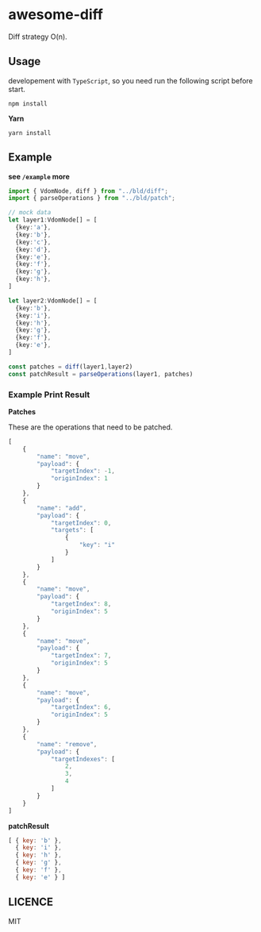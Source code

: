 # awesome-diff

Diff strategy O(n).

## Usage

developement with `TypeScript`, so you need run the following script before start.

```
npm install
```

**Yarn**

```
yarn install
```

## Example

**see `/example` more**

```typescript
import { VdomNode, diff } from "../bld/diff";
import { parseOperations } from "../bld/patch";

// mock data
let layer1:VdomNode[] = [
  {key:'a'},
  {key:'b'},
  {key:'c'},
  {key:'d'},
  {key:'e'},
  {key:'f'},
  {key:'g'},
  {key:'h'},
]

let layer2:VdomNode[] = [
  {key:'b'},
  {key:'i'},
  {key:'h'},
  {key:'g'},
  {key:'f'},
  {key:'e'},
]

const patches = diff(layer1,layer2)
const patchResult = parseOperations(layer1, patches)
```

### Example Print Result

**Patches**

These are the operations that need to be patched.

```javascript
[
    {
        "name": "move",
        "payload": {
            "targetIndex": -1,
            "originIndex": 1
        }
    },
    {
        "name": "add",
        "payload": {
            "targetIndex": 0,
            "targets": [
                {
                    "key": "i"
                }
            ]
        }
    },
    {
        "name": "move",
        "payload": {
            "targetIndex": 8,
            "originIndex": 5
        }
    },
    {
        "name": "move",
        "payload": {
            "targetIndex": 7,
            "originIndex": 5
        }
    },
    {
        "name": "move",
        "payload": {
            "targetIndex": 6,
            "originIndex": 5
        }
    },
    {
        "name": "remove",
        "payload": {
            "targetIndexes": [
                2,
                3,
                4
            ]
        }
    }
]
```

**patchResult**

```javascript
[ { key: 'b' },
  { key: 'i' },
  { key: 'h' },
  { key: 'g' },
  { key: 'f' },
  { key: 'e' } ]
```

## LICENCE
MIT
